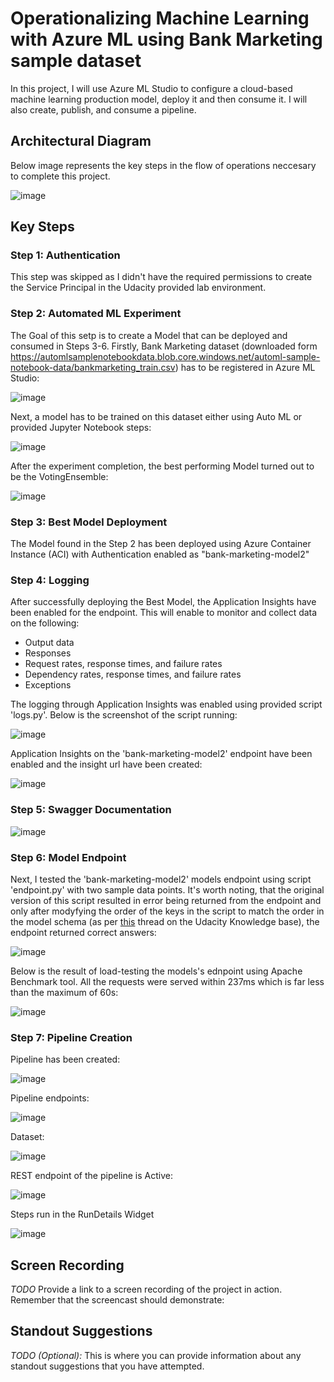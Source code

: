 # Operationalizing Machine Learning with Azure ML using Bank Marketing sample dataset

In this project, I will use Azure ML Studio to configure a cloud-based machine learning production model, deploy it and then consume it. I will also create, publish, and consume a pipeline.

## Architectural Diagram

Below image represents the key steps in the flow of operations neccesary to complete this project.

![image](https://user-images.githubusercontent.com/77756713/129484709-6c551e6c-65cb-4aa2-8aae-37ded55f7632.png)


## Key Steps

### Step 1: Authentication

This step was skipped as I didn't have the required permissions to create the Service Principal in the Udacity provided lab environment.

### Step 2: Automated ML Experiment

The Goal of this setp is to create a Model that can be deployed and consumed in Steps 3-6. 
Firstly, Bank Marketing dataset (downloaded form https://automlsamplenotebookdata.blob.core.windows.net/automl-sample-notebook-data/bankmarketing_train.csv) has to be registered in Azure ML Studio:

![image](https://user-images.githubusercontent.com/77756713/129485067-602e4e18-942b-47e8-bc47-ab8fbc0e9ddf.png)

Next, a model has to be trained on this dataset either using Auto ML or provided Jupyter Notebook steps:

![image](https://user-images.githubusercontent.com/77756713/129485087-64603724-623a-4099-b7aa-15ccec4d1840.png)

After the experiment completion, the best performing Model turned out to be the VotingEnsemble:

![image](https://user-images.githubusercontent.com/77756713/129485890-efd0fc66-b1a4-4d90-816e-07a2de9fde38.png)


### Step 3: Best Model Deployment

The Model found in the Step 2 has been deployed using Azure Container Instance (ACI) with Authentication enabled as "bank-marketing-model2"

### Step 4: Logging

After successfully deploying the Best Model, the Application Insights have been enabled for the endpoint. This will enable to monitor and collect data on the following:
* Output data
* Responses
* Request rates, response times, and failure rates
* Dependency rates, response times, and failure rates
* Exceptions

The logging through Application Insights was enabled using provided script 'logs.py'. Below is the screenshot of the script running:

![image](https://user-images.githubusercontent.com/77756713/129487901-cc4ffd60-6aaa-4090-bfa0-36aa37bbaf2c.png)

Application Insights on the 'bank-marketing-model2' endpoint have been enabled and the insight url have been created:

![image](https://user-images.githubusercontent.com/77756713/129486176-4a3a1343-db6a-4fe2-b3e6-49d7b6b405b9.png)



### Step 5: Swagger Documentation

![image](https://user-images.githubusercontent.com/77756713/129488411-3381403e-0d35-44ed-9b12-74bae89a18d9.png)


### Step 6: Model Endpoint

Next, I tested the 'bank-marketing-model2' models endpoint using script 'endpoint.py' with two sample data points. It's worth noting, that the original version of this script resulted in error being returned from the endpoint and only after modyfying the order of the keys in the script to match the order in the model schema (as per [this](https://knowledge.udacity.com/questions/639437) thread on the Udacity Knowledge base), the endpoint returned correct answers: 

![image](https://user-images.githubusercontent.com/77756713/129488463-48b66190-4493-449f-bf59-938cb0277c7e.png)

Below is the result of load-testing the models's ednpoint using Apache Benchmark tool. All the requests were served within 237ms which is far less than the maximum of 60s:

![image](https://user-images.githubusercontent.com/77756713/129488470-d771519e-594c-4551-b216-528b67311d60.png)


### Step 7: Pipeline Creation


Pipeline has been created:

![image](https://user-images.githubusercontent.com/77756713/130364509-4bffa76b-6fd5-4547-9567-c2745c1d9163.png)

Pipeline endpoints:

![image](https://user-images.githubusercontent.com/77756713/130364847-49560ec6-5853-4d49-8ffe-372ea7c774d9.png)


Dataset:

![image](https://user-images.githubusercontent.com/77756713/130364919-5a6df2ab-f119-44a1-aab0-22d6f461c396.png)



REST endpoint of the pipeline is Active:

![image](https://user-images.githubusercontent.com/77756713/130364803-b2dab5c3-5286-40a4-9571-56f62311bf3c.png)


Steps run in the RunDetails Widget

![image](https://user-images.githubusercontent.com/77756713/130364966-50f8e18b-7512-4533-b1b9-e7571021ea2f.png)


## Screen Recording
*TODO* Provide a link to a screen recording of the project in action. Remember that the screencast should demonstrate:

## Standout Suggestions
*TODO (Optional):* This is where you can provide information about any standout suggestions that you have attempted.
